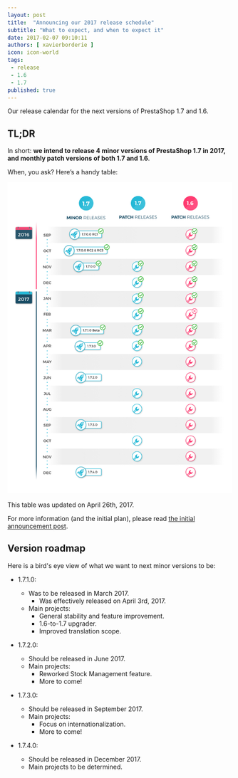 ```yaml
---
layout: post
title:  "Announcing our 2017 release schedule"
subtitle: "What to expect, and when to expect it"
date: 2017-02-07 09:10:11
authors: [ xavierborderie ]
icon: icon-world
tags:
 - release
 - 1.6
 - 1.7
published: true
---
```


Our release calendar for the next versions of PrestaShop 1.7 and 1.6.


## TL;DR

In short: **we intend to release 4 minor versions of PrestaShop 1.7 in 2017, and monthly patch versions of both 1.7 and 1.6**.

When, you ask? Here’s a handy table:

![Prestashop 2017 release schedule](/assets/images/2017/04/2017-release-schedule-aprilUpdate.jpg)

This table was updated on April 26th, 2017.

For more information (and the initial plan), please read [the initial announcement  post](http://build.prestashop.com/news/announcing-our-2017-release-schedule/).


## Version roadmap

Here is a bird's eye view of what we want to next minor versions to be:

* 1.7.1.0:
  * Was to be released in March 2017.
    * Was effectively released on April 3rd, 2017.
  * Main projects:
    * General stability and feature improvement.
    * 1.6-to-1.7 upgrader.
    * Improved translation scope.

* 1.7.2.0:
  * Should be released in June 2017.
  * Main projects:
    * Reworked Stock Management feature.
    * More to come!

* 1.7.3.0:
  * Should be released in September 2017.
  * Main projects:
    * Focus on internationalization.
    * More to come!

* 1.7.4.0:
  * Should be released in December 2017.
  * Main projects to be determined.
